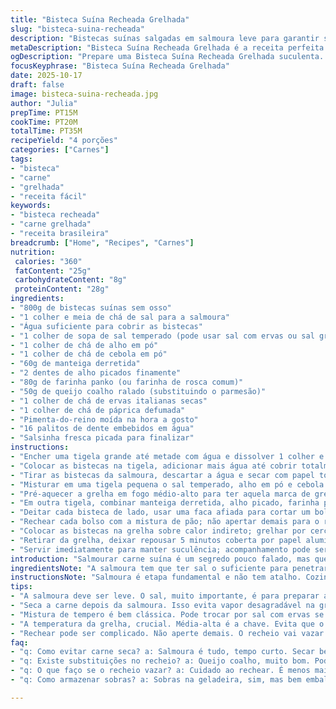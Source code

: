 ```yaml
---
title: "Bisteca Suína Recheada Grelhada"
slug: "bisteca-suina-recheada"
description: "Bistecas suínas salgadas em salmoura leve para garantir suculência. Recheadas com uma mistura de manteiga, alho, farinha panko, queijo parmesão, ervas italianas, páprica defumada e pimenta do reino. Grelhadas em fogo médio-alto, cozimento indirecto para evitar queimar o recheio e manter suculência. Temperos secos combinados antes, pasta cremosa para o recheio. Dica de descanso para uniformizar sucos e finalizar com parmesão ralado e salsinha fresca. Substituição do queijo parmesão por queijo coalho para toque nacional. Tempo ajustado para 6-7 minutos lado na grelha, garantindo textura firme porém macia."
metaDescription: "Bisteca Suína Recheada Grelhada é a receita perfeita para quem busca sabor e suculência. Aprenda os segredos para um prato incrível."
ogDescription: "Prepare uma Bisteca Suína Recheada Grelhada suculenta. Descubra dicas e técnicas para garantir o sabor perfeito e conquistar todos na refeição."
focusKeyphrase: "Bisteca Suína Recheada Grelhada"
date: 2025-10-17
draft: false
image: bisteca-suina-recheada.jpg
author: "Julia"
prepTime: PT15M
cookTime: PT20M
totalTime: PT35M
recipeYield: "4 porções"
categories: ["Carnes"]
tags:
- "bisteca"
- "carne"
- "grelhada"
- "receita fácil"
keywords:
- "bisteca recheada"
- "carne grelhada"
- "receita brasileira"
breadcrumb: ["Home", "Recipes", "Carnes"]
nutrition: 
 calories: "360"
 fatContent: "25g"
 carbohydrateContent: "8g"
 proteinContent: "28g"
ingredients:
- "800g de bistecas suínas sem osso"
- "1 colher e meia de chá de sal para a salmoura"
- "Água suficiente para cobrir as bistecas"
- "1 colher de sopa de sal temperado (pode usar sal com ervas ou sal grosso moído fino)"
- "1 colher de chá de alho em pó"
- "1 colher de chá de cebola em pó"
- "60g de manteiga derretida"
- "2 dentes de alho picados finamente"
- "80g de farinha panko (ou farinha de rosca comum)"
- "50g de queijo coalho ralado (substituindo o parmesão)"
- "1 colher de chá de ervas italianas secas"
- "1 colher de chá de páprica defumada"
- "Pimenta-do-reino moída na hora a gosto"
- "16 palitos de dente embebidos em água"
- "Salsinha fresca picada para finalizar"
instructions:
- "Encher uma tigela grande até metade com água e dissolver 1 colher e meia de chá de sal; deixar praticamente dissolver bem, não precisa ficar cristalino, só quase."
- "Colocar as bistecas na tigela, adicionar mais água até cobrir totalmente; refrigerar entre 1 e 3 horas (não passe de 4). Isso evita que as carnes fiquem secas na grelha."
- "Tirar as bistecas da salmoura, descartar a água e secar com papel toalha. Muito importante para não ter vapor na grelha e formar crosta."
- "Misturar em uma tigela pequena o sal temperado, alho em pó e cebola em pó para o tempero seco. Polvilhar cada bisteca uniformemente com essa mistura dos dois lados."
- "Pré-aquecer a grelha em fogo médio-alto para ter aquela marca de grelha na carne sem queimar recheio. Enquanto isso, mergulhar os palitos na água (para evitar que queimem)."
- "Em outra tigela, combinar manteiga derretida, alho picado, farinha panko, queijo coalho ralado, ervas italianas, páprica defumada e pimenta-do-reino. Misturar até formar uma pasta úmida mas firme o suficiente para rechear."
- "Deitar cada bisteca de lado, usar uma faca afiada para cortar um bolso lateral no centro da carne, sem atravessar. Cuidado e paciência aqui para não abrir demais."
- "Rechear cada bolso com a mistura de pão; não apertar demais para o recheio não sofrer na hora da grelha nem vazar. Prender com palitos de dente molhados para segurar o saco organizado."
- "Colocar as bistecas na grelha sobre calor indireto; grelhar por cerca de 6-7 minutos de cada lado. Ou até a temperatura interna de 63°C (145°F) - carne suína segura e suculenta."
- "Retirar da grelha, deixar repousar 5 minutos coberta por papel alumínio solto enquanto os sucos se fixam. Finalizar com parmesão ralado por cima (se preferir) e salsinha fresca picada."
- "Servir imediatamente para manter suculência; acompanhamento pode ser farofa, vinagrete ou legumes grelhados. Se tentar, volto para saber se gostou."
introduction: "Salmourar carne suína é um segredo pouco falado, mas que faz toda a diferença para suculência na grelha. Já errei muito, deixando carne seca e sem sabor até aprender a usar a salmoura por poucas horas. A seleção dos temperos secos é uma base clássica, mas a estrela fica no recheio molhadinho e aromático, que mistura as farinhas e queijos. Nunca subestime o poder de um bom corte na carne para criar aquele bolso - e trave tudo com palitos mergulhados em água para não pegar fogo enquanto assa. Aqui, você vai sentir o cheiro da manteiga com alho e o sabor levemente defumado da páprica que vibram quando a carne grelha e o queijo coalho derrete. Não é mágico, é técnica e experiência misturadas com carinho. A carne na temperatura certa, sela a umidade, garantindo um prato suculento, fácil e que impressiona na mesa."
ingredientsNote: "A salmoura tem que ter sal o suficiente para penetrar a carne, mas não exagere - menos é mais. Use sal grosso moído fino para um sabor diferenciado no tempero; pode trocar o coalho por parmesão ralado fino se preferir um toque mais italiano. A farinha panko mantém o recheio leve, evita que fique pesado; se só tiver farinha tradicional, pode usar, mas o crocante muda. Sempre derreta a manteiga antes, facilita misturar o recheio e ajuda no sabor final. Alho picadinho evita aqueles pedaços crus e garante aroma espalhado. As ervas italianas podem ser substituídas por mix de ervas da sua prateleira, alecrim fresco também funciona muito bem se picado fino. E não esqueça: água nos palitos é investimento para evitar incêndio e dor de cabeça na grelha."
instructionsNote: "Salmoura é etapa fundamental e não tem atalho. Cozinhar de 1 a 3 horas no máximo; tempo demais, carne perde textura. Secar bem a carne evita vapor e aquela água chata na hora da grelha, que impede selar bem. O tempero seco é para dar primeiro sabor, vai penetrar pouco, mas cria crosta depois. O fogo médio-alto é estratégico para marcar a carne sem queimar recheio, e o cozimento indireto é garantia de controle, evita que fique ressecado ou 100% cru. Corte do bolso exige faca afiada e mão firme; pequena escorregada estraga prato inteiro. Rechear com cuidado, não encher demais para não vazar. Tempo de grelha é parâmetro, mas toque, cheiro e visual mandam: carne firme, leve crosta, recheio começando a dourar internamente. Descanso é crucial para reunificar sucos; não pule! Finalizar com queijo e ervas frescas é toque final que traz frescor e contraste visual."
tips:
- "A salmoura deve ser leve. O sal, muito importante, é para preparar a carne. Não exagere. Apenas o necessário. Um erro comum é deixar muito tempo. Uma a três horas. É tudo. Mais que isso, carne seca."
- "Seca a carne depois da salmoura. Isso evita vapor desagradável na grelha. Seca mesmo. Papel toalha é seu aliado. Vapor não é amigo da crosta. Se não secar, vai ficar molhada. A crosta, a crosta é tudo."
- "Mistura de tempero é bem clássica. Pode trocar por sal com ervas se quiser um gosto diferenciado. Não tenha medo de experimentar. Use alho fresco, bem picado. Pede mais sabor. Cuidado, picado fininho, nada de pedaços grandes."
- "A temperatura da grelha, crucial. Média-alta é a chave. Evita que o recheio queime. O calor deve tocar a carne sem chocar o recheio. Fogo indireto, sim, é necessário. Tem que ajustar, observo sempre com os olhos."
- "Rechear pode ser complicado. Não aperte demais. O recheio vai vazar. Se isso acontecer, problema na grelha. Crosta não vai acontecer e sabor vai escapar. Fique atento, delicadeza aqui é exigida."
faq:
- "q: Como evitar carne seca? a: Salmoura é tudo, tempo curto. Secar bem é vital. A crosta na grelha? É saber usar fogo certo. Mais dicas? Use palitos molhados."
- "q: Existe substituições no recheio? a: Queijo coalho, muito bom. Pode trocar por parmesão se preferir. Farinha panko não? Usa farinha comum, mas crocância muda. Foque nos ingredientes."
- "q: O que faço se o recheio vazar? a: Cuidado ao rechear. É menos mais. Menos recheio, menos chance de vazar. Abra o bolso devagar. Veja se a faca está afiada."
- "q: Como armazenar sobras? a: Sobras na geladeira, sim, mas bem embaladas. Usar até três dias. Aqueça bem na grelha para reaquecer. Evita carnes ressecadas. Mantenha o sabor."

---
```

